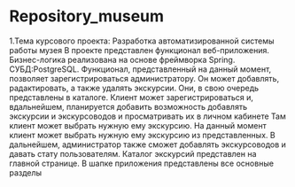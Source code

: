 # Repository_museum 
1.Тема курсового проекта: Разработка автоматизированной системы работы музея
В проекте представлен функционал веб-приложения. Бизнес-логика реализована на основе фреймворка Spring. СУБД:PostgreSQL.
Функционал, представленный на данный момент, позволяет зарегистрироваться администратору. Он может добавлять, радактировать, а также удалять экскурсии. Они, в свою очередь представлены в каталоге. Клиент может зарегистрироваться и, вдальнейшем, планируется добавить возможность добавлять экскурсии и экскурсоводов и просматривать их в личном кабинете Там клиент может выбрать нужную ему экскурсию. На данный момент клиент может выбрать нужную ему экскурсию из представленных. В дальнейшем, администратор также сможет добавлять экскурсоводов и давать стату пользователям. Каталог экскурсий представлен на главной странице. В шапке приложения представлены все основные разделы
